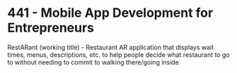 # 441 - Mobile App Development for Entrepreneurs

RestARant (working title) - Restaurant AR application that displays wait times, menus, descriptions, etc. to help people decide what restaurant to go to without needing to commit to walking there/going inside
